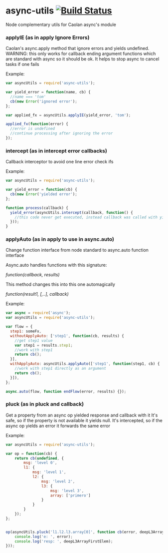 # async-utils [![Build Status](https://travis-ci.org/tinchogob/async-utils.png)](https://travis-ci.org/tinchogob/async-utils)

Node complementary utils for Caolan async's module

### applyIE (as in apply Ignore Errors)
Caolan's async.apply method that ignore errors and yields undefined.
WARNING: this only works for callback ending argument functions
which are standard with async so it should be ok.
It helps to stop async to cancel tasks if one fails

Example: 
```javascript
var asyncUtils = require('async-utils');

var yield_error = function(name, cb) {
  //name === 'tom'
  cb(new Error('ignored error');
};

var applied_fx = asyncUtils.applyIE(yield_error, 'tom');

applied_fx(function(error) {
  //error is undefined
  //continue processing after ignoring the error
});
```

### intercept (as in intercept error callbacks)
Callback interceptor to avoid one line error check ifs

Example: 
```javascript
var asyncUtils = require('async-utils');

var yield_error = function(cb) {
  cb(new Error('yielded error');
};

function process(callback) {
  yield_error(asyncUtils.intercept(callback, function() {
    //this code never get executed, instead callback was called with yielded error
  }));
}
```

### applyAuto (as in apply to use in async.auto)
Change function interface from node standard to async.auto function interface

Async.auto handles functions with this signature:

*function(callback, results)*

This method changes this into this one automagically

*function(result1, [,..], callback)*

Example: 
```javascript
var async = require('async');
var asyncUtils = require('async-utils');

var flow = {
  step1: someFx,
  withoutApplyAuto: ['step1', function(cb, results) {
    //get step1 value
    var step1 = results.step1;
    //work with step1
    return cb();
  }],
  withApplyAuto: asyncUtils.applyAuto(['step1', function(step1, cb) {
    //work with step1 directly as an argument
    return cb();
  }]),
};

async.auto(flow, function endFlow(error, results) {});

```

### pluck (as in pluck and callback)
Get a property from an async op yielded response and callback with it
It's safe, so if the property is not available it yields null.
It's intercepted, so if the async op yields an error it forwards the same error

Example: 
```javascript
var asyncUtils = require('async-utils');

var op = function(cb) {
	return cb(undefined, {
		msg: 'level 0',
		l1: {
			msg: 'level 1',
			l2: {
				msg: 'level 2',
				l3: {
					msg: 'level 3',
					array: ['primero']
				}
			}
		}
	});
};


op(asyncUtils.pluck('l1.l2.l3.array[0]', function cb(error, deepL3ArrayFirstElem) {
	console.log('e: ', error);
	console.log('resp: ', deepL3ArrayFirstElem);
}));

```
